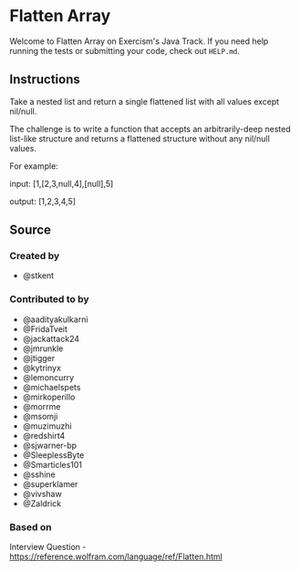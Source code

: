 # Flatten Array

Welcome to Flatten Array on Exercism's Java Track.
If you need help running the tests or submitting your code, check out `HELP.md`.

## Instructions

Take a nested list and return a single flattened list with all values except nil/null.

The challenge is to write a function that accepts an arbitrarily-deep nested list-like structure and returns a flattened structure without any nil/null values.

For example:

input: [1,[2,3,null,4],[null],5]

output: [1,2,3,4,5]

## Source

### Created by

- @stkent

### Contributed to by

- @aadityakulkarni
- @FridaTveit
- @jackattack24
- @jmrunkle
- @jtigger
- @kytrinyx
- @lemoncurry
- @michaelspets
- @mirkoperillo
- @morrme
- @msomji
- @muzimuzhi
- @redshirt4
- @sjwarner-bp
- @SleeplessByte
- @Smarticles101
- @sshine
- @superklamer
- @vivshaw
- @Zaldrick

### Based on

Interview Question - https://reference.wolfram.com/language/ref/Flatten.html